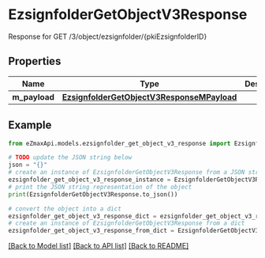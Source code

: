 # EzsignfolderGetObjectV3Response

Response for GET /3/object/ezsignfolder/{pkiEzsignfolderID}

## Properties

Name | Type | Description | Notes
------------ | ------------- | ------------- | -------------
**m_payload** | [**EzsignfolderGetObjectV3ResponseMPayload**](EzsignfolderGetObjectV3ResponseMPayload.md) |  | 

## Example

```python
from eZmaxApi.models.ezsignfolder_get_object_v3_response import EzsignfolderGetObjectV3Response

# TODO update the JSON string below
json = "{}"
# create an instance of EzsignfolderGetObjectV3Response from a JSON string
ezsignfolder_get_object_v3_response_instance = EzsignfolderGetObjectV3Response.from_json(json)
# print the JSON string representation of the object
print(EzsignfolderGetObjectV3Response.to_json())

# convert the object into a dict
ezsignfolder_get_object_v3_response_dict = ezsignfolder_get_object_v3_response_instance.to_dict()
# create an instance of EzsignfolderGetObjectV3Response from a dict
ezsignfolder_get_object_v3_response_from_dict = EzsignfolderGetObjectV3Response.from_dict(ezsignfolder_get_object_v3_response_dict)
```
[[Back to Model list]](../README.md#documentation-for-models) [[Back to API list]](../README.md#documentation-for-api-endpoints) [[Back to README]](../README.md)


